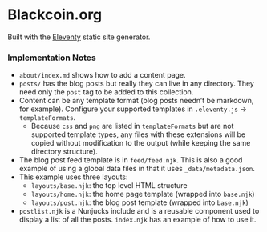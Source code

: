# Blackcoin.org

Built with the [Eleventy](https://github.com/11ty/eleventy) static site generator.

### Implementation Notes

* `about/index.md` shows how to add a content page.
* `posts/` has the blog posts but really they can live in any directory. They need only the `post` tag to be added to this collection.
* Content can be any template format (blog posts needn’t be markdown, for example). Configure your supported templates in `.eleventy.js` -> `templateFormats`.
	* Because `css` and `png` are listed in `templateFormats` but are not supported template types, any files with these extensions will be copied without modification to the output (while keeping the same directory structure).
* The blog post feed template is in `feed/feed.njk`. This is also a good example of using a global data files in that it uses `_data/metadata.json`.
* This example uses three layouts:
  * `layouts/base.njk`: the top level HTML structure
  * `layouts/home.njk`: the home page template (wrapped into `base.njk`)
  * `layouts/post.njk`: the blog post template (wrapped into `base.njk`)
* `postlist.njk` is a Nunjucks include and is a reusable component used to display a list of all the posts. `index.njk` has an example of how to use it.

